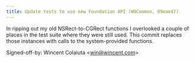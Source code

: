 ```yaml
---
title: Update tests to use new Foundation API (WOCommon, 09eae47)
---
```


In ripping out my old NSRect-to-CGRect functions I overlooked a couple of places in the test suite where they were still used. This commit replaces those instances with calls to the system-provided functions.

Signed-off-by: Wincent Colaiuta &lt;win@wincent.com&gt;

